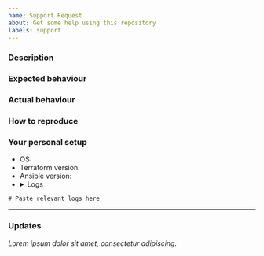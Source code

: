 ```yaml
---
name: Support Request
about: Get some help using this repository
labels: support
---
```


<!--
Thank you for contributing!

Please use this issue template to describe the issue you're having using this repository.
The more detail provided will help isolate what is going on.

Please also bear in mind that this repository is providing a generalised example and is maintained by volunteers.
If you are attempting to deploy something bespoke, we may not have the expertise or the scope to provide support.
But we will try to help to the best of our capabilities.

Note that text in html comments will not be rendered.
-->

### Description
<!-- Tell us what you were trying to achieve as clearly and concisely as possible. -->

### Expected behaviour
<!-- Tell us what you thought would happen. -->

### Actual behaviour
<!-- Tell us what actually happens. -->

### How to reproduce
<!--
Use this section to describe the steps that a user would take to experience this bug.

We recommend using numbered points, for example

1. Go to '...'
2. Click on '...'
3. Scroll down to '...'
4. See error
-->

### Your personal setup
<!-- Tell us a little about the system you're using. Please include information about how you installed, e.g. homebrew or another package manager? -->

- OS: <!-- e.g. Ubuntu 20.04, MacOS 11.0 -->
- Terraform version: <!-- Run `terraform version` to find this -->
- Ansible version: <!-- Run `ansible --version` to find this -->
- <details><summary>Logs</summary>
<!--
Please include the output of the Terraform and/or Ansible command that shows the error logs.
Be careful not to share any sensitive information!
-->
```
# Paste relevant logs here
```
</details>

---

### Updates

<!--
To avoid that others have to read through the full thread of comments, please update this initial comment with important updates (e.g. decisions taken) regularly.
You can update the task list and summary above directly (this is encouraged!) or add new information below in this new section.
-->

*Lorem ipsum dolor sit amet, consectetur adipiscing.*

